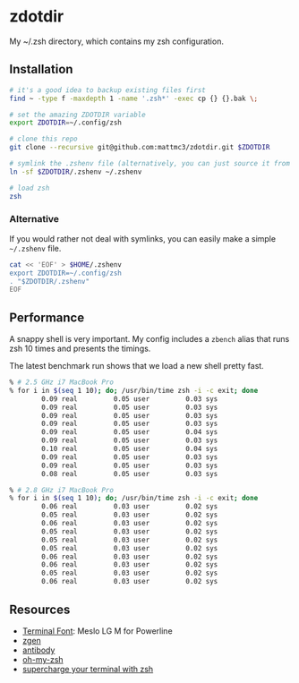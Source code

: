 # zdotdir

My ~/.zsh directory, which contains my zsh configuration.

## Installation

```zsh
# it's a good idea to backup existing files first
find ~ -type f -maxdepth 1 -name '.zsh*' -exec cp {} {}.bak \;

# set the amazing ZDOTDIR variable
export ZDOTDIR=~/.config/zsh

# clone this repo
git clone --recursive git@github.com:mattmc3/zdotdir.git $ZDOTDIR

# symlink the .zshenv file (alternatively, you can just source it from ~/.zshenv)
ln -sf $ZDOTDIR/.zshenv ~/.zshenv

# load zsh
zsh
```

### Alternative

If you would rather not deal with symlinks, you can easily make a simple
`~/.zshenv` file.

```zsh
cat << 'EOF' > $HOME/.zshenv
export ZDOTDIR=~/.config/zsh
. "$ZDOTDIR/.zshenv"
EOF
```

## Performance

A snappy shell is very important. My config includes a `zbench` alias
that runs zsh 10 times and presents the timings.

The latest benchmark run shows that we load a new shell pretty fast.

```zsh
% # 2.5 GHz i7 MacBook Pro
% for i in $(seq 1 10); do; /usr/bin/time zsh -i -c exit; done
        0.09 real         0.05 user         0.03 sys
        0.09 real         0.05 user         0.03 sys
        0.09 real         0.05 user         0.03 sys
        0.09 real         0.05 user         0.03 sys
        0.09 real         0.05 user         0.04 sys
        0.09 real         0.05 user         0.03 sys
        0.10 real         0.05 user         0.04 sys
        0.09 real         0.05 user         0.03 sys
        0.09 real         0.05 user         0.03 sys
        0.08 real         0.05 user         0.03 sys

% # 2.8 GHz i7 MacBook Pro
% for i in $(seq 1 10); do; /usr/bin/time zsh -i -c exit; done
        0.06 real         0.03 user         0.02 sys
        0.05 real         0.03 user         0.02 sys
        0.06 real         0.03 user         0.02 sys
        0.05 real         0.03 user         0.02 sys
        0.05 real         0.03 user         0.02 sys
        0.05 real         0.03 user         0.02 sys
        0.06 real         0.03 user         0.02 sys
        0.06 real         0.03 user         0.02 sys
        0.05 real         0.03 user         0.02 sys
        0.06 real         0.03 user         0.02 sys
```

## Resources

- [Terminal Font][terminal-font]: Meslo LG M for Powerline
- [zgen][zgen]
- [antibody][antibody]
- [oh-my-zsh][omz]
- [supercharge your terminal with zsh][supercharge-zsh]

[antibody]:        https://getantibody.github.io/
[omz]:             https://github.com/ohmyzsh/ohmyzsh
[supercharge-zsh]: https://blog.callstack.io/supercharge-your-terminal-with-zsh-8b369d689770
[terminal-font]:   https://github.com/powerline/fonts
[zgen]:            https://github.com/tarjoilija/zgen
